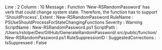 ﻿
Line                 : 2
Column               : 10
Message              : Function 'New-RSRandomPassword' has verb that could change system state. Therefore, the function has to support 'ShouldProcess'.
Extent               : New-RSRandomPassword
RuleName             : PSUseShouldProcessForStateChangingFunctions
Severity             : Warning
ScriptName           : New-RSRandomPassword.ps1
ScriptPath           : /Users/rstolpe/Dev/GitHub/GenerateRandomPassword/.src/public/function/New-RSRandomPassword.ps1
RuleSuppressionID    : 
SuggestedCorrections : 
IsSuppressed         : False


